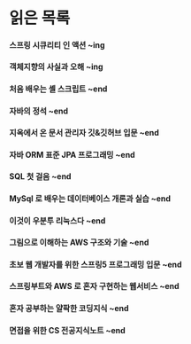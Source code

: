 # 읽은 목록

#### 스프링 시큐리티 인 액션 ~ing
#### 객체지향의 사실과 오해 ~ing
#### 처음 배우는 셸 스크립트 ~end
#### 자바의 정석 ~end
#### 지옥에서 온 문서 관리자 깃&깃허브 입문 ~end
#### 자바 ORM 표준 JPA 프로그래밍 ~end
#### SQL 첫 걸음 ~end
#### MySql 로 배우는 데이터베이스 개론과 실습 ~end
#### 이것이 우분투 리눅스다 ~end
#### 그림으로 이해하는 AWS 구조와 기술 ~end
#### 초보 웹 개발자를 위한 스프링5 프로그래밍 입문 ~end
#### 스프링부트와 AWS 로 혼자 구현하는 웹서비스 ~end
#### 혼자 공부하는 얄팍한 코딩지식 ~end
#### 면접을 위한 CS 전공지식노트 ~end
